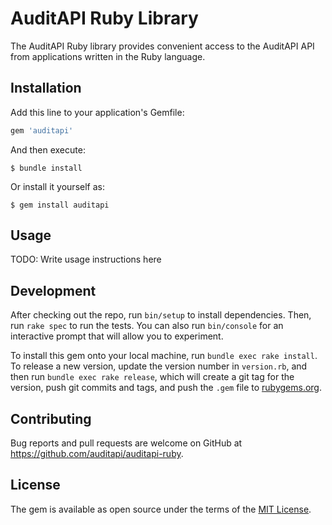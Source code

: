 # AuditAPI Ruby Library

The AuditAPI Ruby library provides convenient access to the AuditAPI API from applications written in the Ruby language.

## Installation

Add this line to your application's Gemfile:

```ruby
gem 'auditapi'
```

And then execute:

    $ bundle install

Or install it yourself as:

    $ gem install auditapi

## Usage

TODO: Write usage instructions here

## Development

After checking out the repo, run `bin/setup` to install dependencies. Then, run `rake spec` to run the tests. You can also run `bin/console` for an interactive prompt that will allow you to experiment.

To install this gem onto your local machine, run `bundle exec rake install`. To release a new version, update the version number in `version.rb`, and then run `bundle exec rake release`, which will create a git tag for the version, push git commits and tags, and push the `.gem` file to [rubygems.org](https://rubygems.org).

## Contributing

Bug reports and pull requests are welcome on GitHub at https://github.com/auditapi/auditapi-ruby.


## License

The gem is available as open source under the terms of the [MIT License](https://opensource.org/licenses/MIT).
